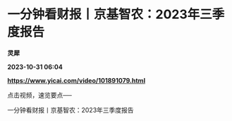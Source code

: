 # 一分钟看财报丨京基智农：2023年三季度报告
**灵犀**

**2023-10-31 06:04**

**https://www.yicai.com/video/101891079.html**

点击视频，速览要点──

一分钟看财报丨京基智农：2023年三季度报告